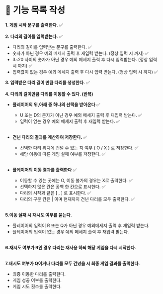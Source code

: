 
# 🎯 기능 목록 작성

**1. 게임 시작 문구를 출력한다.** ✅ </br></br> 
**2. 다리의 길이를 입력받는다.** ✅
*  다리의 길이를 입력받는 문구를 출력한다. ✅
*  숫자가 아닌 경우 예외 메세지 출력 후 재입력 받는다. (정상 입력 시 까지) ✅
*  3~20 사이의 숫자가 아닌 경우 예외 메세지 출력 후 다시 입력받는다. (정상 입력 시 까지) ✅
*  입력값이 없는 경우 예외 메세지 출력 후 다시 입력 받는다. (정상 입력 시 까지) ✅  </br>

**3. 입력받은 다리 길이 만큼 다리를 생성한다.** ✅ </br></br>
**4. 다리의 길이만큼 다리를 이동할 수 있다. (반복)**

* **플레이어의 위,아래 중 하나의 선택을 받아온다** ✅
    * U 또는 D의 문자가 아닌 경우 예외 메세지 출력 후 재입력 받는다. ✅
    * 입력이 없는 경우 예외 메세지 출력 후 재입력 받는다. ✅ </br> </br>

* **건넌 다리의 결과를 계산하여 저장한다.** ✅
    * 선택한 다리 위치에 건널 수 있는 지 여부 ( O / X ) 로 저장한다. ✅
    * 해당 이동에 따른 게임 실패 여부를 저장한다. ✅  </br> </br> 

* **플레이어의 이동 결과를 출력한다** ✅
    * 이동할 수 있는 곳에는 O, 이동 불가의 경우는 X로 출력한다. ✅
    * 선택하지 않은 칸은 공백 한 칸으로 표시한다. ✅
    * 다리의 시작과 끝은 [ , ] 로 표시한다. ✅
    * 다리의 구분 칸은 | 이며 현재까지 건넌 다리를 모두 출력한다. ✅ </br> </br>

**5.이동 실패 시 재시도 여부를 묻는다.**
* 플레이어의 입력이 R 또는 Q가 아닌 경우 예외메세지 출력 후 재입력 받는다.
* 플레이어의 입력이 없는 경우 예외 메세지 출력 후 재입력 받는다. </br></br>

**6.재시도 여부가 R인 경우 다리는 재사용 하되 해당 게임을 다시 시작한다.**</br></br>

**7.재시도 여부가 Q이거나 다리를 모두 건넜을 시 최종 게임 결과를 출력한다.**
  * 최종 이동한 다리를 출력한다.
  * 게임 성공 여부를 출력한다.
  * 게임 시도 횟수를 출력한다. 

    